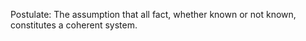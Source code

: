 Postulate: The assumption that all fact, whether known or not known, constitutes a coherent system. 